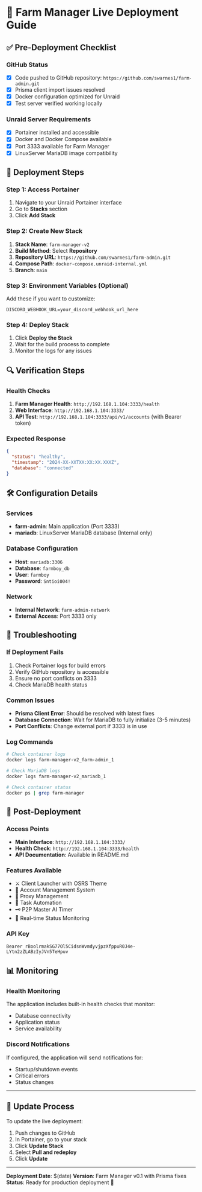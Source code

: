 # 🚀 Farm Manager Live Deployment Guide

## ✅ Pre-Deployment Checklist

### GitHub Status
- [x] Code pushed to GitHub repository: `https://github.com/swarnes1/farm-admin.git`
- [x] Prisma client import issues resolved
- [x] Docker configuration optimized for Unraid
- [x] Test server verified working locally

### Unraid Server Requirements
- [x] Portainer installed and accessible
- [x] Docker and Docker Compose available
- [x] Port 3333 available for Farm Manager
- [x] LinuxServer MariaDB image compatibility

## 🎯 Deployment Steps

### Step 1: Access Portainer
1. Navigate to your Unraid Portainer interface
2. Go to **Stacks** section
3. Click **Add Stack**

### Step 2: Create New Stack
1. **Stack Name**: `farm-manager-v2`
2. **Build Method**: Select **Repository**
3. **Repository URL**: `https://github.com/swarnes1/farm-admin.git`
4. **Compose Path**: `docker-compose.unraid-internal.yml`
5. **Branch**: `main`

### Step 3: Environment Variables (Optional)
Add these if you want to customize:
```
DISCORD_WEBHOOK_URL=your_discord_webhook_url_here
```

### Step 4: Deploy Stack
1. Click **Deploy the Stack**
2. Wait for the build process to complete
3. Monitor the logs for any issues

## 🔍 Verification Steps

### Health Checks
1. **Farm Manager Health**: `http://192.168.1.104:3333/health`
2. **Web Interface**: `http://192.168.1.104:3333/`
3. **API Test**: `http://192.168.1.104:3333/api/v1/accounts` (with Bearer token)

### Expected Response
```json
{
  "status": "healthy",
  "timestamp": "2024-XX-XXTXX:XX:XX.XXXZ",
  "database": "connected"
}
```

## 🛠️ Configuration Details

### Services
- **farm-admin**: Main application (Port 3333)
- **mariadb**: LinuxServer MariaDB database (Internal only)

### Database Configuration
- **Host**: `mariadb:3306`
- **Database**: `farmboy_db`
- **User**: `farmboy`
- **Password**: `Sntioi004!`

### Network
- **Internal Network**: `farm-admin-network`
- **External Access**: Port 3333 only

## 🚨 Troubleshooting

### If Deployment Fails
1. Check Portainer logs for build errors
2. Verify GitHub repository is accessible
3. Ensure no port conflicts on 3333
4. Check MariaDB health status

### Common Issues
- **Prisma Client Error**: Should be resolved with latest fixes
- **Database Connection**: Wait for MariaDB to fully initialize (3-5 minutes)
- **Port Conflicts**: Change external port if 3333 is in use

### Log Commands
```bash
# Check container logs
docker logs farm-manager-v2_farm-admin_1

# Check MariaDB logs
docker logs farm-manager-v2_mariadb_1

# Check container status
docker ps | grep farm-manager
```

## 🎉 Post-Deployment

### Access Points
- **Main Interface**: `http://192.168.1.104:3333/`
- **Health Check**: `http://192.168.1.104:3333/health`
- **API Documentation**: Available in README.md

### Features Available
- ⚔️ Client Launcher with OSRS Theme
- 🏰 Account Management System
- 🔮 Proxy Management
- 📜 Task Automation
- 🗝️ P2P Master AI Timer
- 🎯 Real-time Status Monitoring

### API Key
```
Bearer rBoolrmakSG77Ol5CidsnWvmdyvjpzXfppuR0J4e-LYtn2zZLABzIyJVn5TeHpuv
```

## 📊 Monitoring

### Health Monitoring
The application includes built-in health checks that monitor:
- Database connectivity
- Application status
- Service availability

### Discord Notifications
If configured, the application will send notifications for:
- Startup/shutdown events
- Critical errors
- Status changes

---

## 🔄 Update Process

To update the live deployment:
1. Push changes to GitHub
2. In Portainer, go to your stack
3. Click **Update Stack**
4. Select **Pull and redeploy**
5. Click **Update**

---

**Deployment Date**: $(date)
**Version**: Farm Manager v0.1 with Prisma fixes
**Status**: Ready for production deployment 🚀 